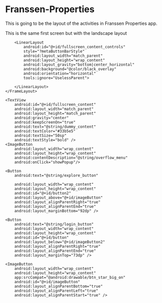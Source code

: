 # Franssen-Properties
This is going to be the layout of the activities in Franssen Properties app. 

This is the same first screen but with the landscape layout

<?xml version="1.0" encoding="utf-8"?>
<RelativeLayout xmlns:android="http://schemas.android.com/apk/res/android"
    xmlns:app="http://schemas.android.com/apk/res-auto"
    xmlns:tools="http://schemas.android.com/tools"
    android:layout_width="match_parent"
    android:layout_height="match_parent"
    android:background="#0099cc"
    android:orientation="vertical"
    tools:context="com.example.edwingariza.franssenproperties.FullscreenActivity">
    <FrameLayout
        android:layout_width="match_parent"
        android:layout_height="match_parent"
        android:fitsSystemWindows="true">

        <LinearLayout
            android:id="@+id/fullscreen_content_controls"
            style="?metaButtonBarStyle"
            android:layout_width="match_parent"
            android:layout_height="wrap_content"
            android:layout_gravity="bottom|center_horizontal"
            android:background="@color/black_overlay"
            android:orientation="horizontal"
            tools:ignore="UselessParent">

        </LinearLayout>
    </FrameLayout>

    <TextView
        android:id="@+id/fullscreen_content"
        android:layout_width="match_parent"
        android:layout_height="match_parent"
        android:gravity="center"
        android:keepScreenOn="true"
        android:text="@string/dummy_content"
        android:textColor="#33b5e5"
        android:textSize="50sp"
        android:textStyle="bold" />
    <ImageButton
        android:layout_width="wrap_content"
        android:layout_height="wrap_content"
        android:contentDescription="@string/overflow_menu"
        android:onClick="showPopup"/>

    <Button
        android:text="@string/explore_button"

        android:layout_width="wrap_content"
        android:layout_height="wrap_content"
        android:id="@+id/button2"
        android:layout_above="@+id/imageButton"
        android:layout_alignParentRight="true"
        android:layout_alignParentEnd="true"
        android:layout_marginBottom="92dp" />

    <Button
        android:text="@string/login_button"
        android:layout_width="wrap_content"
        android:layout_height="wrap_content"
        android:id="@+id/button"
        android:layout_below="@+id/imageButton2"
        android:layout_alignParentRight="true"
        android:layout_alignParentEnd="true"
        android:layout_marginTop="73dp" />

    <ImageButton
        android:layout_width="wrap_content"
        android:layout_height="wrap_content"
        app:srcCompat="@android:drawable/btn_star_big_on"
        android:id="@+id/imageButton"
        android:layout_alignParentBottom="true"
        android:layout_alignParentLeft="true"
        android:layout_alignParentStart="true" />


</RelativeLayout>
